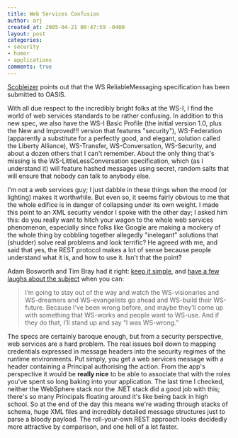 ```yaml
---
title: Web Services Confusion
author: arj
created_at: 2005-04-21 00:47:59 -0400
layout: post
categories: 
- security
- humor
- applications
comments: true
---
```

[Scobleizer](http://radio.weblogs.com/0001011/) points out that the WS ReliableMessaging specification has been submitted to OASIS. 

With all due respect to the incredibly bright folks at the WS-I, I find the world of web services standards to be rather confusing. In addition to this new spec, we also have the WS-I Basic Profile (the initial version 1.0, plus the New and Improved!!! version that features "security"), WS-Federation (apparently a substitute for a perfectly good, and elegant, solution called the Liberty Alliance), WS-Transfer, WS-Conversation, WS-Security, and about a dozen others that I can't remember. About the only thing that's missing is the WS-LittleLessConversation specification, which (as I understand it) will feature hashed messages using secret, random salts that will ensure that nobody can talk to anybody else.

I'm not a web services guy; I just dabble in these things when the mood (or lighting) makes it worthwhile. But even so, it seems fairly obvious to me that the whole edifice is in danger of collapsing under its own weight. I made this point to an XML security vendor I spoke with the other day; I asked him this: do you really want to hitch your wagon to the whole web services phenomenon, especially since folks like Google are making a mockery of the whole thing by cobbling together allegedly "inelegant" solutions that (shudder) solve real problems and look terrific? He agreed with me, and said that yes, the REST protocol makes a lot of sense because people understand what it is, and how to use it. Isn't that the point?

Adam Bosworth and Tim Bray had it right: [keep it simple](http://www.adambosworth.net/archives/000031.html), and [have a few laughs about the subject](http://www.tbray.org/ongoing/When/200x/2004/09/18/WS-Oppo) when you can:

> I&rsquo;m going to stay out of the way and watch the WS-visionaries and WS-dreamers and WS-evangelists go ahead and WS-build their WS-future. Because I&rsquo;ve been wrong before, and maybe they&rsquo;ll come up with something that WS-works and people want to WS-use. And if they do that, I&rsquo;ll stand up and say &ldquo;I was WS-wrong.&rdquo;

The specs are certainly baroque enough, but from a security perspective, web services are a hard problem. The real issues boil down to mapping credentials expressed in message headers into the security regimes of the runtime environments. Put simply, you get a web services message with a header containing a Principal authorising the action. From the app's perspective it would be __really nice__ to be able to associate that with the roles you've spent so long baking into your application. The last time I checked, neither the WebSphere stack nor the .NET stack did a good job with this; there's so many Principals floating around it's like being back in high school. So at the end of the day this means we're wading through stacks of schema, huge XML files and incredibly detailed message structures just to parse a bloody payload. The roll-your-own REST approach looks decidedly more attractive by comparison, and one hell of a lot faster.
